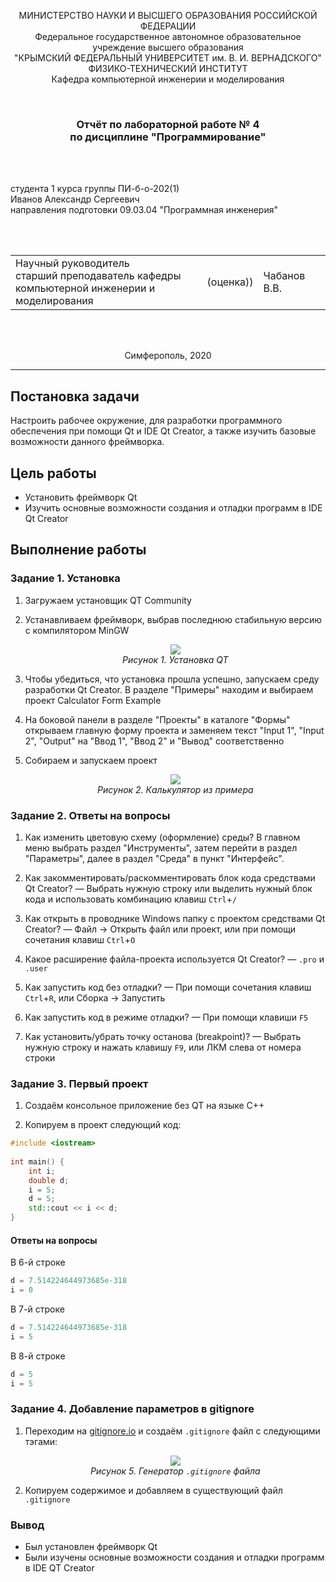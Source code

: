 <p align="center">МИНИСТЕРСТВО НАУКИ  И ВЫСШЕГО ОБРАЗОВАНИЯ РОССИЙСКОЙ ФЕДЕРАЦИИ<br>
Федеральное государственное автономное образовательное учреждение высшего образования<br>
"КРЫМСКИЙ ФЕДЕРАЛЬНЫЙ УНИВЕРСИТЕТ им. В. И. ВЕРНАДСКОГО"<br>
ФИЗИКО-ТЕХНИЧЕСКИЙ ИНСТИТУТ<br>
Кафедра компьютерной инженерии и моделирования</p>
<br>
<h3 align="center">Отчёт по лабораторной работе № 4<br> по дисциплине "Программирование"</h3>

<br><br>

<p>студента 1 курса группы ПИ-б-о-202(1)<br>
Иванов Александр Сергеевич<br>
направления подготовки 09.03.04 "Программная инженерия"</p>

<br><br>
<table>
<tr><td>Научный руководитель<br> старший преподаватель кафедры<br> компьютерной инженерии и моделирования</td>
<td>(оценка))</td>
<td>Чабанов В.В.</td>
</tr>
</table>
<br><br>

<p align="center">Симферополь, 2020</p>
<hr>

## Постановка задачи

Настроить рабочее окружение, для разработки программного обеспечения при помощи Qt и IDE Qt Creator, а также изучить базовые возможности данного фреймворка.

## Цель работы

- Установить фреймворк Qt
- Изучить основные возможности создания и отладки программ в IDE Qt Creator

## Выполнение работы

### Задание 1. Установка

1. Загружаем установщик QT Community

2. Устанавливаем фреймворк, выбрав последнюю стабильную версию с компилятором MinGW <p align="center">
<img src="C:\Users\ivano\Desktop\Programming\Lab\04\Scr\Z1.2.png"><br>
<em>Рисунок 1. Установка QT</em>

3. Чтобы убедиться, что установка прошла успешно, запускаем среду разработки Qt Creator. В разделе "Примеры" находим и выбираем проект Calculator Form Example

4. На боковой панели в разделе "Проекты" в каталоге "Формы" открываем главную форму проекта и заменяем текст "Input 1", "Input 2", "Output" на "Ввод 1", "Ввод 2" и "Вывод" соответственно

5. Собираем и запускаем проект <p align="center">
<img src="C:\Users\ivano\Desktop\Programming\Lab\04\Scr\Z1.png"><br>
<em>Рисунок 2. Калькулятор из примера</em>

### Задание 2. Ответы на вопросы

1. Как изменить цветовую схему (оформление) среды? В главном меню выбрать раздел "Инструменты", затем перейти в раздел "Параметры", далее в раздел "Среда" в пункт "Интерфейс".

2. Как закомментировать/раскомментировать блок кода средствами Qt Creator? — Выбрать нужную строку или выделить нужный блок кода и использовать комбинацию клавиш `Ctrl`+`/`

3. Как открыть в проводнике Windows папку с проектом средствами Qt Creator? — Файл -> Открыть файл или проект, или при помощи сочетания клавиш `Ctrl`+`O`

4. Какое расширение файла-проекта используется Qt Creator? — `.pro` и `.user`

5. Как запустить код без отладки? — При помощи сочетания клавиш `Ctrl`+`R`, или Сборка -> Запустить

6. Как запустить код в режиме отладки? — При помощи клавиши `F5`

7. Как установить/убрать точку останова (breakpoint)? — Выбрать нужную строку и нажать клавишу `F9`, или ЛКМ слева от номера строки

### Задание 3. Первый проект

1. Создаём консольное приложение без QT на языке C++ <p align="center">

2. Копируем в проект следующий код:

```C++
#include <iostream>
 
int main() {
    int i;
    double d;
    i = 5;
    d = 5;
    std::cout << i << d;
}
```

#### Ответы на вопросы

В 6-й строке
```C++
d = 7.514224644973685e-318
i = 0
```
В 7-й строке
```C++
d = 7.514224644973685e-318
i = 5
```
В 8-й строке
```C++
d = 5
i = 5
```

### Задание 4. Добавление параметров в gitignore

1. Переходим на [gitignore.io](https://www.toptal.com/developers/gitignore) и создаём `.gitignore` файл с следующими тэгами: <p align="center">
<img src="C:\Users\ivano\Desktop\Programming\Lab\04\Scr\z4.png"><br>
<em>Рисунок 5. Генератор `.gitignore` файла</em>

2. Копируем содержимое и добавляем в существующий файл `.gitignore`

### Вывод

- Был установлен фреймворк Qt
- Были изучены основные возможности создания и отладки программ в IDE QT Creator
